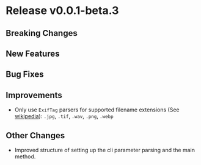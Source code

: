 # Release v0.0.1-beta.3

## Breaking Changes

## New Features


## Bug Fixes


## Improvements

- Only use ``ExifTag`` parsers for supported filename extensions (See [wikipedia](https://en.wikipedia.org/wiki/Exif)): ``.jpg``, ``.tif``, ``.wav``, ``.png``, ``.webp``

## Other Changes

- Improved structure of setting up the cli parameter parsing and the main method.
